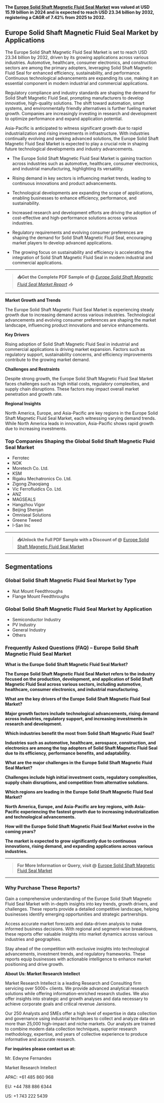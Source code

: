 <p><strong>The <a href="https://www.marketresearchintellect.com/download-sample/?rid=1078047&amp;utm_source=Pulse-April-Europe&amp;utm_medium=852">Europe Solid Shaft Magnetic Fluid Seal Market</a> was valued at USD 15.19 billion in 2024 and is expected to reach USD 23.34 billion by 2032, registering a CAGR of 7.42% from 2025 to 2032.</strong></p><h2>Europe Solid Shaft Magnetic Fluid Seal Market by Applications&nbsp;</h2><p><p>The Europe Solid Shaft Magnetic Fluid Seal Market is set to reach USD 23.34 billion by 2032, driven by its growing applications across various industries. Automotive, healthcare, consumer electronics, and construction sectors are among the primary adopters, leveraging Solid Shaft Magnetic Fluid Seal for enhanced efficiency, sustainability, and performance. Continuous technological advancements are expanding its use, making it an essential component in modern industrial and commercial applications.</p><p>Regulatory compliance and industry standards are shaping the demand for Solid Shaft Magnetic Fluid Seal, prompting manufacturers to develop innovative, high-quality solutions. The shift toward automation, smart systems, and environmentally friendly alternatives is further fueling market growth. Companies are increasingly investing in research and development to optimize performance and expand application potential.</p><p>Asia-Pacific is anticipated to witness significant growth due to rapid industrialization and rising investments in infrastructure. With industries continually evolving and seeking advanced solutions, the Europe Solid Shaft Magnetic Fluid Seal Market is expected to play a crucial role in shaping future technological developments and industry advancements.</p></p><ul><li><p>The Europe Solid Shaft Magnetic Fluid Seal Market is gaining traction across industries such as automotive, healthcare, consumer electronics, and industrial manufacturing, highlighting its versatility.</p></li><li><p>Rising demand in key sectors is influencing market trends, leading to continuous innovations and product advancements.</p></li><li><p>Technological developments are expanding the scope of applications, enabling businesses to enhance efficiency, performance, and sustainability.</p></li><li><p>Increased research and development efforts are driving the adoption of cost-effective and high-performance solutions across various industries.</p></li><li><p>Regulatory requirements and evolving consumer preferences are shaping the demand for Solid Shaft Magnetic Fluid Seal, encouraging market players to develop advanced applications.</p></li><li><p>The growing focus on sustainability and efficiency is accelerating the integration of Solid Shaft Magnetic Fluid Seal in modern industrial and commercial applications.</p></li></ul><hr /><blockquote><p><strong><span class="font-[700]">📥Get the Complete PDF Sample of @ </span></strong><em><span class="font-[700]"><a href="https://www.marketresearchintellect.com/download-sample/?rid=1078047&amp;utm_source=Pulse-April-Europe&amp;utm_medium=852" target="_blank" data-tracking-control-name="article-ssr-frontend-pulse_little-text-block" data-tracking-will-navigate="" data-test-link="">Europe Solid Shaft Magnetic Fluid Seal Market Report</a>&nbsp;📥</span></em></p></blockquote><hr /><p class="" data-start="77" data-end="360"><strong data-start="77" data-end="105">Market Growth and Trends</strong></p><p class="" data-start="77" data-end="360">The Europe Solid Shaft Magnetic Fluid Seal Market is experiencing steady growth due to increasing demand across various industries. Technological advancements and evolving consumer preferences are shaping the market landscape, influencing product innovations and service enhancements.</p><p class="" data-start="362" data-end="606"><strong data-start="362" data-end="377">Key Drivers</strong></p><p class="" data-start="362" data-end="606">Rising adoption of Solid Shaft Magnetic Fluid Seal in industrial and commercial applications is driving market expansion. Factors such as regulatory support, sustainability concerns, and efficiency improvements contribute to the growing market demand.</p><p class="" data-start="608" data-end="849"><strong data-start="608" data-end="637">Challenges and Restraints</strong></p><p class="" data-start="608" data-end="849">Despite strong growth, the Europe Solid Shaft Magnetic Fluid Seal Market faces challenges such as high initial costs, regulatory complexities, and supply chain disruptions. These factors may impact overall market penetration and growth rate.</p><p class="" data-start="851" data-end="1095"><strong data-start="851" data-end="872">Regional Insights</strong></p><p class="" data-start="851" data-end="1095">North America, Europe, and Asia-Pacific are key regions in the Europe Solid Shaft Magnetic Fluid Seal Market, each witnessing varying demand trends. While North America leads in innovation, Asia-Pacific shows rapid growth due to increasing investments.</p><p><h3>Top Companies Shaping the Global Solid Shaft Magnetic Fluid Seal Market </h3><ul><li>Ferrotec</li><li> NOK</li><li> Moretech Co. Ltd.</li><li> KSM</li><li> Rigaku Mechatronics Co. Ltd.</li><li> Zigong Zhaoqiang</li><li> Vic Ferrofluidics Co. Ltd.</li><li> ANZ</li><li> MAGSEALS</li><li> Hangzhou Vigor</li><li> Beijing Shenjan</li><li> Omniseal Solutions</li><li> Greene Tweed</li><li> I-San Inc</li></ul></p><hr /><blockquote><p><strong>📥Unlock the Full PDF Sample with a Discount of @</strong> <a href="https://www.marketresearchintellect.com/ask-for-discount/?rid=1078047&amp;utm_source=Pulse-April-Europe&amp;utm_medium=852">Europe Solid Shaft Magnetic Fluid Seal Market</a></p></blockquote><hr /><p><h2>Segmentations</h2><h3>Global Solid Shaft Magnetic Fluid Seal Market by Type</h3><ul><li>Nut Mount Feedthroughs</li><li>Flange Mount Feedthroughs</li></ul><h3>Global Solid Shaft Magnetic Fluid Seal Market by Application</h3><ul><li>Semiconductor Industry</li><li>PV Industry</li><li>General Industry</li><li>Others</li></ul></p><h3><strong>Frequently Asked Questions (FAQ) &ndash; Europe Solid Shaft Magnetic Fluid Seal Market</strong></h3><p><strong>What is the Europe Solid Shaft Magnetic Fluid Seal Market?</strong></p><p><strong>The Europe Solid Shaft Magnetic Fluid Seal Market refers to the industry focused on the production, development, and application of Solid Shaft Magnetic Fluid Seal across various sectors, including automotive, healthcare, consumer electronics, and industrial manufacturing.</strong></p><p><strong>What are the key drivers of the Europe Solid Shaft Magnetic Fluid Seal Market?</strong></p><p><strong>Major growth factors include technological advancements, rising demand across industries, regulatory support, and increasing investments in research and development.</strong></p><p><strong>Which industries benefit the most from Solid Shaft Magnetic Fluid Seal?</strong></p><p><strong>Industries such as automotive, healthcare, aerospace, construction, and electronics are among the top adopters of Solid Shaft Magnetic Fluid Seal due to its efficiency, performance benefits, and adaptability.</strong></p><p><strong>What are the major challenges in the Europe Solid Shaft Magnetic Fluid Seal Market?</strong></p><p><strong>Challenges include high initial investment costs, regulatory complexities, supply chain disruptions, and competition from alternative solutions.</strong></p><p><strong>Which regions are leading in the Europe Solid Shaft Magnetic Fluid Seal Market?</strong></p><p><strong>North America, Europe, and Asia-Pacific are key regions, with Asia-Pacific experiencing the fastest growth due to increasing industrialization and technological advancements.</strong></p><p><strong>How will the Europe Solid Shaft Magnetic Fluid Seal Market evolve in the coming years?</strong></p><p><strong>The market is expected to grow significantly due to continuous innovations, rising demand, and expanding applications across various industries.</strong></p><hr /><blockquote><p><span class="font-[700]"><strong>For More Information or Query, visit&nbsp;@</strong>&nbsp;</span><span class="font-[700]"><a href="https://www.marketresearchintellect.com/product/solid-shaft-magnetic-fluid-seal-market/?utm_source=Linkedin&utm_medium=852" target="_blank" data-tracking-control-name="article-ssr-frontend-pulse_little-text-block" data-tracking-will-navigate="" data-test-link="">Europe Solid Shaft Magnetic Fluid Seal Market</a></span></p></blockquote><hr /><h3><strong data-start="0" data-end="31">Why Purchase These Reports?</strong></h3><p class="" data-start="35" data-end="297">Gain a comprehensive understanding of the Europe Solid Shaft Magnetic Fluid Seal Market with in-depth insights into key trends, growth drivers, and challenges. These reports provide a detailed competitive landscape, helping businesses identify emerging opportunities and strategic partnerships.</p><p class="" data-start="299" data-end="540">Access accurate market forecasts and data-driven analysis to make informed business decisions. With regional and segment-wise breakdowns, these reports offer valuable insights into market dynamics across various industries and geographies.</p><p class="" data-start="542" data-end="784">Stay ahead of the competition with exclusive insights into technological advancements, investment trends, and regulatory frameworks. These reports equip businesses with actionable intelligence to enhance market positioning and drive growth.</p><p><strong><span class="font-[700]">About Us: Market Research Intellect</span></strong></p><p><span class="">Market Research Intellect is a leading Research and Consulting firm servicing over 5000+ clients. We provide advanced analytical research solutions while offering information-enriched research studies.&nbsp;</span>We also offer insights into strategic and growth analyses and data necessary to achieve corporate goals and critical revenue Janisions.</p><p><span class="">Our 250 Analysts and SMEs offer a high level of expertise in data collection and governance using industrial techniques to collect and analyze data on more than 25,000 high-impact and niche markets. Our analysts are trained to combine modern data collection techniques, superior research methodology, expertise, and years of collective experience to produce informative and accurate research.</span></p><p><strong>For inquiries please contact us at:</strong></p><p>Mr. Edwyne Fernandes</p><p>Market Research Intellect</p><p>APAC: +61 485 860 968</p><p>EU: +44 788 886 6344</p><p>US: +1 743 222 5439</p>
